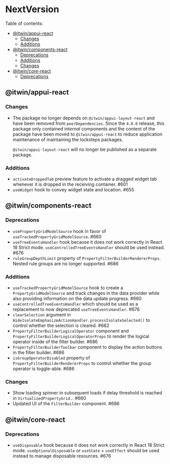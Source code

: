 # NextVersion <!-- omit from toc -->

Table of contents:

- [@itwin/appui-react](#itwinappui-react)
  - [Changes](#changes)
  - [Additions](#additions)
- [@itwin/components-react](#itwincomponents-react)
  - [Deprecations](#deprecations)
  - [Additions](#additions-1)
  - [Changes](#changes)
- [@itwin/core-react](#itwincore-react)
  - [Deprecations](#deprecations-1)

## @itwin/appui-react

### Changes

- The package no longer depends on `@itwin/appui-layout-react` and have been removed from `peerDependencies`. Since the `4.0.0` release, this package only contained _internal_ components and the content of the package have been moved to `@itwin/appui-react` to reduce application maintenance of maintaining the locksteps packages.

  `@itwin/appui-layout-react` will no longer be published as a separate package.

### Additions

- `activateDroppedTab` preview feature to activate a dragged widget tab whenever it is dropped in the receiving container. #601
- `useWidget` hook to convey widget state and location. #655

## @itwin/components-react

### Deprecations

- `usePropertyGridModelSource` hook in favor of `useTrackedPropertyGridModelSource`. #660
- `useTreeEventsHandler` hook because it does not work correctly in React 18 Strict mode. `useControlledTreeEventsHandler` should be used instead. #676
- `ruleGroupDepthLimit` property of `PropertyFilterBuilderRendererProps`. Nested rule groups are no longer supported. #686

### Additions

- `useTrackedPropertyGridModelSource` hook to create a `PropertyGridModelSource` and track changes in the data provider while also providing information on the data update progress. #660
- `useControlledTreeEventsHandler` which should be used as a replacement to now deprecated `useTreeEventsHandler`. #676
- `clearSelection` argument in `HideIsolateEmphasizeActionHandler.processIsolateSelected()` to control whether the selection is cleared. #682
- `PropertyFilterBuilderLogicalOperator` component and `PropertyFilterBuilderLogicalOperatorProps` to render the logical operator inside of the filter builder. #686
- `PropertyFilterBuilderToolbar` component to display the action buttons in the filter builder. #686
- `isGroupOperatorDisabled` property of `PropertyFilterBuilderRendererProps` to control whether the group operator is toggle-able. #686

### Changes

- Show loading spinner in subsequent loads if delay threshold is reached in `VirtualizedPropertyGrid.`. #660
- Updated UI of the `FilterBuilder` component. #686

## @itwin/core-react

### Deprecations

- `useDisposable` hook because it does not work correctly in React 18 Strict mode. `useOptionalDisposable` or `useState` + `useEffect` should be used instead to manage disposable resources. #676
